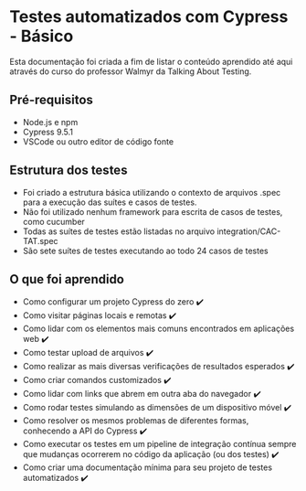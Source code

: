 # Testes automatizados com Cypress - Básico

Esta documentação foi criada a fim de listar o conteúdo aprendido até aqui através do curso do professor Walmyr da Talking About Testing.

## Pré-requisitos
- Node.js e npm
- Cypress 9.5.1
- VSCode ou outro editor de código fonte


## Estrutura dos testes

- Foi criado a estrutura básica utilizando o contexto de arquivos .spec para a execução das suítes e casos de testes.
- Não foi utilizado nenhum framework para escrita de casos de testes, como cucumber
- Todas as suítes de testes estão listadas no arquivo integration/CAC-TAT.spec
- São sete suítes de testes executando ao todo 24 casos de testes

## O que foi aprendido

- Como configurar um projeto Cypress do zero ✔️
- Como visitar páginas locais e remotas ✔️
- Como lidar com os elementos mais comuns encontrados em aplicações web ✔️
- Como testar upload de arquivos ✔️
- Como realizar as mais diversas verificações de resultados esperados ✔️
- Como criar comandos customizados ✔️
- Como lidar com links que abrem em outra aba do navegador ✔️
- Como rodar testes simulando as dimensões de um dispositivo móvel ✔️
- Como resolver os mesmos problemas de diferentes formas, conhecendo a API do Cypress ✔️
- Como executar os testes em um pipeline de integração contínua sempre que mudanças ocorrerem no código da aplicação (ou dos testes) ✔️
- Como criar uma documentação mínima para seu projeto de testes automatizados ✔️
